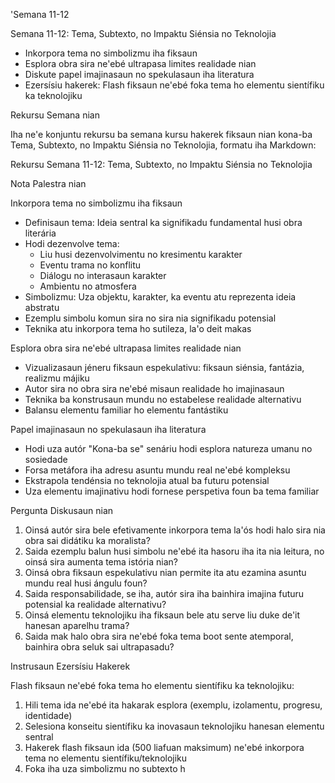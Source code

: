 'Semana 11-12

Semana 11-12: Tema, Subtexto, no Impaktu Siénsia no Teknolojia
- Inkorpora tema no simbolizmu iha fiksaun
- Esplora obra sira ne'ebé ultrapasa limites realidade nian
- Diskute papel imajinasaun no spekulasaun iha literatura
- Ezersísiu hakerek: Flash fiksaun ne'ebé foka tema ho elementu sientífiku ka teknolojiku

Rekursu Semana nian

Iha ne'e konjuntu rekursu ba semana kursu hakerek fiksaun nian kona-ba Tema, Subtexto, no Impaktu Siénsia no Teknolojia, formatu iha Markdown:

Rekursu Semana 11-12: Tema, Subtexto, no Impaktu Siénsia no Teknolojia

Nota Palestra nian

Inkorpora tema no simbolizmu iha fiksaun
- Definisaun tema: Ideia sentral ka signifikadu fundamental husi obra literária
- Hodi dezenvolve tema:
  - Liu husi dezenvolvimentu no kresimentu karakter
  - Eventu trama no konflitu
  - Diálogu no interasaun karakter
  - Ambientu no atmosfera
- Simbolizmu: Uza objektu, karakter, ka eventu atu reprezenta ideia abstratu
- Ezemplu simbolu komun sira no sira nia signifikadu potensial
- Teknika atu inkorpora tema ho sutileza, la'o deit makas

Esplora obra sira ne'ebé ultrapasa limites realidade nian
- Vizualizasaun jéneru fiksaun espekulativu: fiksaun siénsia, fantázia, realizmu májiku
- Autor sira no obra sira ne'ebé misaun realidade ho imajinasaun
- Teknika ba konstrusaun mundu no estabelese realidade alternativu
- Balansu elementu familiar ho elementu fantástiku

Papel imajinasaun no spekulasaun iha literatura
- Hodi uza autór "Kona-ba se" senáriu hodi esplora natureza umanu no sosiedade
- Forsa metáfora iha adresu asuntu mundu real ne'ebé kompleksu
- Ekstrapola tendénsia no teknolojia atual ba futuru potensial
- Uza elementu imajinativu hodi fornese perspetiva foun ba tema familiar

Pergunta Diskusaun nian

1. Oinsá autór sira bele efetivamente inkorpora tema la'ós hodi halo sira nia obra sai didátiku ka moralista?
2. Saida ezemplu balun husi simbolu ne'ebé ita hasoru iha ita nia leitura, no oinsá sira aumenta tema istória nian?
3. Oinsá obra fiksaun espekulativu nian permite ita atu ezamina asuntu mundu real husi ángulu foun?
4. Saida responsabilidade, se iha, autór sira iha bainhira imajina futuru potensial ka realidade alternativu?
5. Oinsá elementu teknolojiku iha fiksaun bele atu serve liu duke de'it hanesan aparelhu trama?
6. Saida mak halo obra sira ne'ebé foka tema boot sente atemporal, bainhira obra seluk sai ultrapasadu?

Instrusaun Ezersísiu Hakerek

Flash fiksaun ne'ebé foka tema ho elementu sientífiku ka teknolojiku:

1. Hili tema ida ne'ebé ita hakarak esplora (exemplu, izolamentu, progresu, identidade)
2. Selesiona konseitu sientífiku ka inovasaun teknolojiku hanesan elementu sentral
3. Hakerek flash fiksaun ida (500 liafuan maksimum) ne'ebé inkorpora tema no elementu sientífiku/teknolojiku
4. Foka iha uza simbolizmu no subtexto h